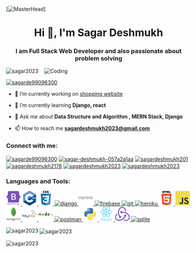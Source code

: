 [![MasterHead](https://www.google.com/search?q=full+stack+developer+animated+and+problem+solving&tbm=isch&ved=2ahUKEwieq57z2IH5AhXrhNgFHTXkDwMQ2-cCegQIABAA&oq&gs_lcp=CgNpbWcQARgCMgcIIxDqAhAnMgcIIxDqAhAnMgcIIxDqAhAnMgcIIxDqAhAnMgcIIxDqAhAnMgcIIxDqAhAnMgcIIxDqAhAnMgcIIxDqAhAnMgcIIxDqAhAnMgcIIxDqAhAnOgUIABCABDoGCAAQHhAIOgQIIxAnULwHWOQPYLQfaAFwAHgDgAGFAYgBug-SAQQxLjE3mAEAoAEBqgELZ3dzLXdpei1pbWewAQrAAQE&sclient=img&ei=Hu7UYp6kGeuJ4t4Ptci_GA&bih=722&biw=1536#imgrc=TNku3oaAMVbU0M)]
<h1 align="center">Hi 👋, I'm Sagar Deshmukh</h1>
<h3 align="center">I am Full Stack Web Developer and also passionate about problem solving</h3>
<img align="right" alt="Coding" width="400" src="https://cdn.dribbble.com/users/1162077/screenshots/3848914/programmer.gif">
<p align="left"> <img src="https://komarev.com/ghpvc/?username=sagar2023&label=Profile%20views&color=0e75b6&style=flat" alt="sagar2023" /> </p>

<p align="left"> <a href="https://twitter.com/sagarde99096300" target="blank"><img src="https://img.shields.io/twitter/follow/sagarde99096300?logo=twitter&style=for-the-badge" alt="sagarde99096300" /></a> </p>

- 🔭 I’m currently working on [shopping website](https://github.com/sagar2023/shopping-website)

- 🌱 I’m currently learning **Django, react**

- 💬 Ask me about **Data Structure and Algorithm , MERN Stack, Django**

- 📫 How to reach me **sagardeshmukh2023@gmail.com**

<h3 align="left">Connect with me:</h3>
<p align="left">
<a href="https://twitter.com/sagarde99096300" target="blank"><img align="center" src="https://raw.githubusercontent.com/rahuldkjain/github-profile-readme-generator/master/src/images/icons/Social/twitter.svg" alt="sagarde99096300" height="30" width="40" /></a>
<a href="https://linkedin.com/in/sagar-deshmukh-057a2a1aa" target="blank"><img align="center" src="https://raw.githubusercontent.com/rahuldkjain/github-profile-readme-generator/master/src/images/icons/Social/linked-in-alt.svg" alt="sagar-deshmukh-057a2a1aa" height="30" width="40" /></a>
<a href="https://www.hackerrank.com/sagardeshmukh201" target="blank"><img align="center" src="https://raw.githubusercontent.com/rahuldkjain/github-profile-readme-generator/master/src/images/icons/Social/hackerrank.svg" alt="sagardeshmukh201" height="30" width="40" /></a>
<a href="https://www.leetcode.com/sagardeshmukh2178" target="blank"><img align="center" src="https://raw.githubusercontent.com/rahuldkjain/github-profile-readme-generator/master/src/images/icons/Social/leet-code.svg" alt="sagardeshmukh2178" height="30" width="40" /></a>
<a href="https://www.hackerearth.com/sagardeshmukh2023" target="blank"><img align="center" src="https://raw.githubusercontent.com/rahuldkjain/github-profile-readme-generator/master/src/images/icons/Social/hackerearth.svg" alt="sagardeshmukh2023" height="30" width="40" /></a>
<a href="https://auth.geeksforgeeks.org/user/sagardeshmukh2023" target="blank"><img align="center" src="https://raw.githubusercontent.com/rahuldkjain/github-profile-readme-generator/master/src/images/icons/Social/geeks-for-geeks.svg" alt="sagardeshmukh2023" height="30" width="40" /></a>
</p>

<h3 align="left">Languages and Tools:</h3>
<p align="left"> <a href="https://getbootstrap.com" target="_blank" rel="noreferrer"> <img src="https://raw.githubusercontent.com/devicons/devicon/master/icons/bootstrap/bootstrap-plain-wordmark.svg" alt="bootstrap" width="40" height="40"/> </a> <a href="https://www.w3schools.com/cpp/" target="_blank" rel="noreferrer"> <img src="https://raw.githubusercontent.com/devicons/devicon/master/icons/cplusplus/cplusplus-original.svg" alt="cplusplus" width="40" height="40"/> </a> <a href="https://www.w3schools.com/css/" target="_blank" rel="noreferrer"> <img src="https://raw.githubusercontent.com/devicons/devicon/master/icons/css3/css3-original-wordmark.svg" alt="css3" width="40" height="40"/> </a> <a href="https://www.djangoproject.com/" target="_blank" rel="noreferrer"> <img src="https://cdn.worldvectorlogo.com/logos/django.svg" alt="django" width="40" height="40"/> </a> <a href="https://expressjs.com" target="_blank" rel="noreferrer"> <img src="https://raw.githubusercontent.com/devicons/devicon/master/icons/express/express-original-wordmark.svg" alt="express" width="40" height="40"/> </a> <a href="https://firebase.google.com/" target="_blank" rel="noreferrer"> <img src="https://www.vectorlogo.zone/logos/firebase/firebase-icon.svg" alt="firebase" width="40" height="40"/> </a> <a href="https://git-scm.com/" target="_blank" rel="noreferrer"> <img src="https://www.vectorlogo.zone/logos/git-scm/git-scm-icon.svg" alt="git" width="40" height="40"/> </a> <a href="https://heroku.com" target="_blank" rel="noreferrer"> <img src="https://www.vectorlogo.zone/logos/heroku/heroku-icon.svg" alt="heroku" width="40" height="40"/> </a> <a href="https://www.w3.org/html/" target="_blank" rel="noreferrer"> <img src="https://raw.githubusercontent.com/devicons/devicon/master/icons/html5/html5-original-wordmark.svg" alt="html5" width="40" height="40"/> </a> <a href="https://developer.mozilla.org/en-US/docs/Web/JavaScript" target="_blank" rel="noreferrer"> <img src="https://raw.githubusercontent.com/devicons/devicon/master/icons/javascript/javascript-original.svg" alt="javascript" width="40" height="40"/> </a> <a href="https://www.mongodb.com/" target="_blank" rel="noreferrer"> <img src="https://raw.githubusercontent.com/devicons/devicon/master/icons/mongodb/mongodb-original-wordmark.svg" alt="mongodb" width="40" height="40"/> </a> <a href="https://www.mysql.com/" target="_blank" rel="noreferrer"> <img src="https://raw.githubusercontent.com/devicons/devicon/master/icons/mysql/mysql-original-wordmark.svg" alt="mysql" width="40" height="40"/> </a> <a href="https://nodejs.org" target="_blank" rel="noreferrer"> <img src="https://raw.githubusercontent.com/devicons/devicon/master/icons/nodejs/nodejs-original-wordmark.svg" alt="nodejs" width="40" height="40"/> </a> <a href="https://postman.com" target="_blank" rel="noreferrer"> <img src="https://www.vectorlogo.zone/logos/getpostman/getpostman-icon.svg" alt="postman" width="40" height="40"/> </a> <a href="https://www.python.org" target="_blank" rel="noreferrer"> <img src="https://raw.githubusercontent.com/devicons/devicon/master/icons/python/python-original.svg" alt="python" width="40" height="40"/> </a> <a href="https://reactjs.org/" target="_blank" rel="noreferrer"> <img src="https://raw.githubusercontent.com/devicons/devicon/master/icons/react/react-original-wordmark.svg" alt="react" width="40" height="40"/> </a> <a href="https://redux.js.org" target="_blank" rel="noreferrer"> <img src="https://raw.githubusercontent.com/devicons/devicon/master/icons/redux/redux-original.svg" alt="redux" width="40" height="40"/> </a> <a href="https://www.sqlite.org/" target="_blank" rel="noreferrer"> <img src="https://www.vectorlogo.zone/logos/sqlite/sqlite-icon.svg" alt="sqlite" width="40" height="40"/> </a> </p>

<p><img align="left" src="https://github-readme-stats.vercel.app/api/top-langs?username=sagar2023&show_icons=true&locale=en&layout=compact" alt="sagar2023" /></p>

<p>&nbsp;<img align="center" src="https://github-readme-stats.vercel.app/api?username=sagar2023&show_icons=true&locale=en" alt="sagar2023" /></p>

<p><img align="center" src="https://github-readme-streak-stats.herokuapp.com/?user=sagar2023&" alt="sagar2023" /></p>

